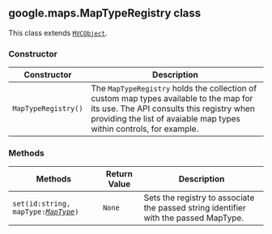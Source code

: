 <h2 id="MapTypeRegistry">
google.maps.MapTypeRegistry
class
</h2><p>This class extends
<code><a href="#MVCObject">MVCObject</a></code>.
</p><h3>Constructor</h3><table summary="class MapTypeRegistry - Constructor" width="100%">
<thead>
<tr><th>Constructor</th>
<th>Description</th>
</tr></thead>
<tbody>
<tr>
<td><code>MapTypeRegistry()</code></td>
<td>The <code>MapTypeRegistry</code> holds the collection of custom map types available to the map for its use. The API consults this registry when providing the list of avaiable map types within controls, for example.</td>
</tr>
</tbody>
</table><h3>Methods</h3><table summary="class MapTypeRegistry - Methods" width="100%">
<thead>
<tr><th>Methods</th>
<th>Return Value</th>
<th>Description</th>
</tr></thead>
<tbody>
<tr>
<td><code>set(id:string, mapType:<a href="#MapType"><em>MapType</em></a>)</code></td>
<td><code>None</code></td>
<td>Sets the registry to associate the passed string identifier with the passed MapType.</td>
</tr>
</tbody>
</table>